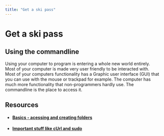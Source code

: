 ```yaml
---
title: "Get a ski pass"
---
```


# Get a ski pass

## Using the commandline

Using your computer to program is entering a whole new world entirely. Most of your computer is made very user friendly to be interacted with. Most of your computers functionality has a Graphic user interface (GUI) that you can use with the mouse or trackpad for example. The computer has much more functionality that non-programmers hardly use. The commandline is the place to access it.

## Resources

- #### [Basics - acessing and creating folders](https://tutorial.djangogirls.org/en/intro_to_command_line/)
- #### [Important stuff like cUrl and sudo](https://code.tutsplus.com/articles/10-terminal-commands-that-will-boost-your-productivity--net-14105)
